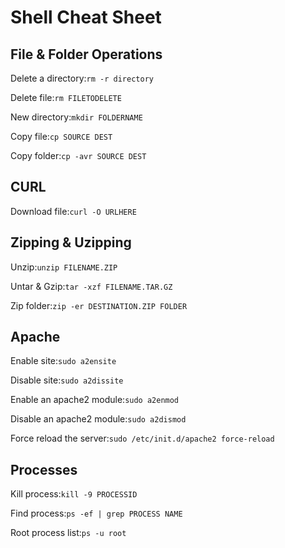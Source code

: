 # Shell Cheat Sheet

## File & Folder Operations

Delete a directory:`
rm -r directory
`

Delete file:`
rm FILETODELETE
`

New directory:`
mkdir FOLDERNAME
`

Copy file:`
cp SOURCE DEST
`

Copy folder:`
cp -avr SOURCE DEST
`



## CURL

Download file:`
curl -O URLHERE
`

## Zipping & Uzipping

Unzip:`
unzip FILENAME.ZIP
`

Untar & Gzip:`
tar -xzf FILENAME.TAR.GZ
`

Zip folder:`
zip -er DESTINATION.ZIP FOLDER
`

## Apache

Enable site:`
sudo a2ensite
`

Disable site:`
sudo a2dissite
`

Enable an apache2 module:`
sudo a2enmod
`

Disable an apache2 module:`
sudo a2dismod
`

Force reload the server:`
sudo /etc/init.d/apache2 force-reload
`

## Processes

Kill process:`
kill -9 PROCESSID
`

Find process:`
ps -ef | grep PROCESS NAME
`

Root process list:`
ps -u root
`